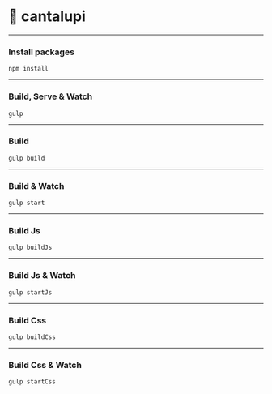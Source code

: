 # 💎 cantalupi
___

### Install packages
```
npm install
```
___

### Build, Serve & Watch 
```
gulp
```
___

### Build
```
gulp build
```
___

### Build & Watch 
```
gulp start
```
___

### Build Js
```
gulp buildJs
```
___

### Build Js & Watch 
```
gulp startJs
```
___

### Build Css
```
gulp buildCss
```
___

### Build Css & Watch 
```
gulp startCss
```
